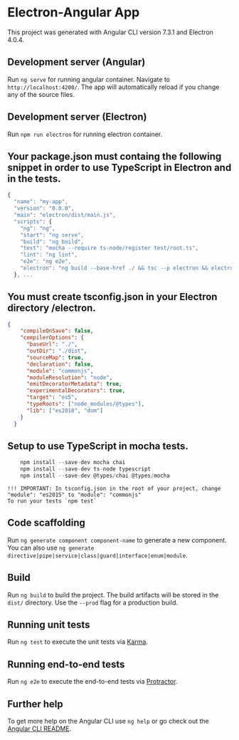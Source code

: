 # Electron-Angular App

This project was generated with Angular CLI version 7.3.1 and Electron 4.0.4.

## Development server (Angular)

Run `ng serve` for running angular container. Navigate to `http://localhost:4200/`. The app will automatically reload if you change any of the source files.

## Development server (Electron)

Run `npm run electron` for running electron container.

## Your package.json must containg the following snippet in order to use TypeScript in Electron and in the tests.
```javascript
{
  "name": "my-app",
  "version": "0.0.0",
  "main": "electron/dist/main.js",
  "scripts": {
    "ng": "ng",
    "start": "ng serve",
    "build": "ng build",
    "test": "mocha --require ts-node/register test/root.ts",
    "lint": "ng lint",
    "e2e": "ng e2e",
    "electron": "ng build --base-href ./ && tsc --p electron && electron ."
  }, ...
```

## You must create tsconfig.json in your Electron directory /electron.
```json
{
    "compileOnSave": false,
    "compilerOptions": {
      "baseUrl": "./",
      "outDir": "./dist",
      "sourceMap": true,
      "declaration": false,
      "module": "commonjs",
      "moduleResolution": "node",
      "emitDecoratorMetadata": true,
      "experimentalDecorators": true,
      "target": "es5",
      "typeRoots": ["node_modules/@types"],
      "lib": ["es2018", "dom"]
    }
  }
```
## Setup to use TypeScript in mocha tests.
```javascript
    npm install --save-dev mocha chai
    npm install --save-dev ts-node typescript
    npm install --save-dev @types/chai @types/mocha
```
    !!! IMPORTANT: In tsconfig.json in the root of your project, change "module": "es2015" to "module": "commonjs"
    To run your tests `npm test`


## Code scaffolding

Run `ng generate component component-name` to generate a new component. You can also use `ng generate directive|pipe|service|class|guard|interface|enum|module`.

## Build

Run `ng build` to build the project. The build artifacts will be stored in the `dist/` directory. Use the `--prod` flag for a production build.

## Running unit tests

Run `ng test` to execute the unit tests via [Karma](https://karma-runner.github.io).

## Running end-to-end tests

Run `ng e2e` to execute the end-to-end tests via [Protractor](http://www.protractortest.org/).

## Further help

To get more help on the Angular CLI use `ng help` or go check out the [Angular CLI README](https://github.com/angular/angular-cli/blob/master/README.md).
